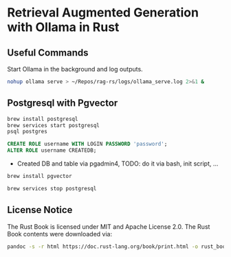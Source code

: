 # Retrieval Augmented Generation with Ollama in Rust

## Useful Commands

Start Ollama in the background and log outputs.

```bash
nohup ollama serve > ~/Repos/rag-rs/logs/ollama_serve.log 2>&1 &
```

## Postgresql with Pgvector

```bash
brew install postgresql
brew services start postgresql
psql postgres
```

```sql
CREATE ROLE username WITH LOGIN PASSWORD 'password';
ALTER ROLE username CREATEDB;
```

- Created DB and table via pgadmin4, TODO: do it via bash, init script, ...

```bash
brew install pgvector
```

```bash
brew services stop postgresql
```

## License Notice

The Rust Book is licensed under MIT and Apache License 2.0. The Rust Book
contents were downloaded via:

```bash
pandoc -s -r html https://doc.rust-lang.org/book/print.html -o rust_book.txt
```
